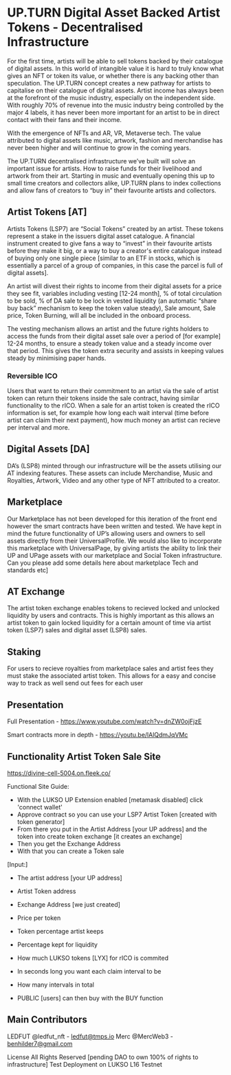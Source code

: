
# UP.TURN Digital Asset Backed Artist Tokens - Decentralised Infrastructure
For the first time, artists will be able to sell tokens backed by their catalogue of digital assets. In this world of intangible value it is hard to truly know what gives an NFT or token its value, or whether there is any backing other than speculation. The UP.TURN concept creates a new pathway for artists to capitalise on their catalogue of digital assets. Artist income has always been  at the forefront of the music industry, especially on the independent side. With roughly 70% of revenue into the music industry being controlled by the major 4 labels, it has never been more important for an artist to be in direct contact with their fans and their income.

With the emergence of NFTs and AR, VR,  Metaverse tech. The value attributed to digital assets like music, artwork, fashion and merchandise has never been higher and will continue to grow in the coming years.

The UP.TURN decentralised infrastructure we’ve built will solve an important issue for artists. How to raise funds for their livelihood and artwork from their art. Starting in music and eventually opening this up to small time creators and collectors alike, UP.TURN plans to index collections and allow fans of creators to “buy in” their favourite artists and collectors.

## Artist Tokens [AT]
Artists Tokens (LSP7) are “Social Tokens” created by an artist. These tokens represent a stake in the issuers digital asset catalogue. A financial instrument created to give fans a way to “invest” in their favourite artists before they make it big, or a way to buy a creator's entire catalogue instead of buying only one single piece [similar to an ETF in stocks, which is essentially a parcel of a group of companies, in this case the parcel is full of digital assets].


An artist will divest their rights to income from their digital assets for a price they see fit, variables including vesting [12-24 month], % of total circulation to be sold, % of DA sale to be lock in vested liquidity (an automatic “share buy back” mechanism to keep the token value steady), Sale amount, Sale price, Token Burning, will all be included in the onboard process.
 
The vesting mechanism allows an artist and the future rights holders to access the funds from their digital asset sale over a period of [for example] 12-24 months, to ensure a steady token value and a steady income over that period. This gives the token extra security and assists in keeping values steady by minimising paper hands. 

### Reversible ICO
Users that want to return their commitment to an artist via the sale of artist token
can return their tokens inside the sale contract, having similar functionality to 
the rICO. When a sale for an artist token is created the rICO information is set, for example
how long each wait interval (time before artist can claim their next payment), how much money
an artist can recieve per interval and more.


## Digital Assets [DA]
DA’s (LSP8) minted through our infrastructure will be the assets utilising our AT indexing features. These assets can include Merchandise, Music and Royalties, Artwork, Video and any other type of NFT attributed to a creator.


## Marketplace
Our Marketplace has not been developed for this iteration of the front end however the smart contracts have been written and tested. We have kept in mind the future functionality of UP’s allowing users and owners to sell assets directly from their UniversalProfile. We would also like to incorporate this marketplace with UniversalPage, by giving artists the ability to link their UP and UPage assets with our marketplace and Social Token infrastructure.
Can you please add some details here about marketplace Tech and standards etc]


## AT Exchange
The artist token exchange enables tokens to recieved locked and unlocked liquidity
by users and contracts. This is highly important as this allows an artist token
to gain locked liquidity for a certain amount of time via artist token (LSP7) sales and 
digital asset (LSP8) sales.

## Staking

For users to recieve royalties from marketplace sales and artist fees they must stake 
the associated artist token. This allows for a easy and concise way to track as well
send out fees for each user
## Presentation
Full Presentation - https://www.youtube.com/watch?v=dnZW0ojFjzE

Smart contracts more in depth - https://youtu.be/lAlQdmJqVMc

## Functionality Artist Token Sale Site
https://divine-cell-5004.on.fleek.co/

Functional Site Guide:
- With the LUKSO UP Extension enabled [metamask disabled] click 'connect wallet'
- Approve contract so you can use your LSP7 Artist Token [created with token generator]
- From there you put in the Artist Address [your UP address] and the token into create token exchange [it creates an exchange]
- Then you get the Exchange Address
- With that you can create a Token sale


[Input:]
- The artist address [your UP address]
- Artist Token address
- Exchange Address [we just created]
- Price per token
- Token percentage artist keeps
- Percentage kept for liquidity
- How much LUKSO tokens [LYX] for rICO is commited
- In seconds long you want each claim interval to be 
- How many intervals in total

- PUBLIC [users] can then buy with the BUY function

## Main Contributors
LEDFUT @ledfut_nft - ledfut@tmps.io
Merc @MercWeb3 - benhilder7@gmail.com

License
All Rights Reserved [pending DAO to own 100% of rights to infrastructure]
Test Deployment on LUKSO L16 Testnet

